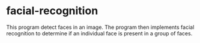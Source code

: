 # facial-recognition
This program detect faces in an image. The program then implements facial recognition
to determine if an individual face is present in a group of faces. 

